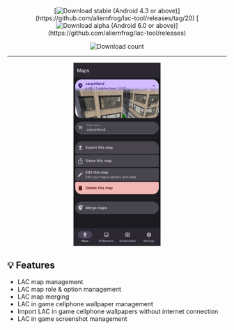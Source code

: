 <div align="center">

  [![Download stable (Android 4.3 or above)](https://img.shields.io/badge/v2.0-green?style=for-the-badge&label=Download%20(Android%204.3%2B)&labelColor=green&color=grey)](https://github.com/aliernfrog/lac-tool/releases/tag/20)
  [![Download alpha (Android 6.0 or above)](https://img.shields.io/github/v/tag/aliernfrog/lac-tool?style=for-the-badge&label=Alpha%20(Android%206.0%2B)&labelColor=blue&color=grey)](https://github.com/aliernfrog/lac-tool/releases)

  ![Download count](https://img.shields.io/github/downloads/aliernfrog/lac-tool/total?style=for-the-badge&label=Download%20Count)

  ---
  
  <img alt="LAC Tool screenshot" src="https://github.com/aliernfrog/lac-tool/blob/main/images/maps.jpg?raw=true" width="200px"/>
  
</div>

## 💡 Features
- LAC map management
- LAC map role & option management
- LAC map merging
- LAC in game cellphone wallpaper management
- Import LAC in game cellphone wallpapers without internet connection
- LAC in game screenshot management